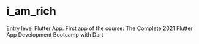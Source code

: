 # i_am_rich
Entry level Flutter App. First app of the course: The Complete 2021 Flutter App Development Bootcamp with Dart
